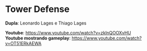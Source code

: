 # Tower Defense
**Dupla**: Leonardo Lages e Thiago Lages

**Youtube**: https://www.youtube.com/watch?v=zklnQOOXvHU  
**Youtube mostrando gameplay**: https://www.youtube.com/watch?v=OT51ERkAEWA
